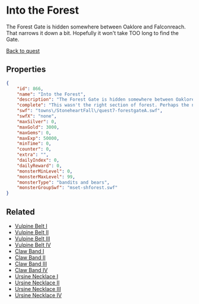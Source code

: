 # Into the Forest

The Forest Gate is hidden somewhere between Oaklore and Falconreach. That narrows it down a bit. Hopefully it won't take TOO long to find the Gate.

[Back to quest](../quests.md)

## Properties

```json
{
    "id": 866,
    "name": "Into the Forest",
    "description": "The Forest Gate is hidden somewhere between Oaklore and Falconreach. That narrows it down a bit. Hopefully it won't take TOO long to find the Gate.",
    "complete": "This wasn't the right section of forest. Perhaps the next location will the gate.",
    "swf": "towns\/StoneheartFall\/quest7-forestgateA.swf",
    "swfX": "none",
    "maxSilver": 0,
    "maxGold": 3000,
    "maxGems": 0,
    "maxExp": 50000,
    "minTime": 0,
    "counter": 0,
    "extra": "",
    "dailyIndex": 0,
    "dailyReward": 0,
    "monsterMinLevel": 0,
    "monsterMaxLevel": 99,
    "monsterType": "bandits and bears",
    "monsterGroupSwf": "mset-shforest.swf"
}
```

## Related

- [Vulpine Belt I](../items/6590-vulpine-belt-i.md)
- [Vulpine Belt II](../items/6591-vulpine-belt-ii.md)
- [Vulpine Belt III](../items/6592-vulpine-belt-iii.md)
- [Vulpine Belt IV](../items/6593-vulpine-belt-iv.md)
- [Claw Band I](../items/6594-claw-band-i.md)
- [Claw Band II](../items/6595-claw-band-ii.md)
- [Claw Band III](../items/6596-claw-band-iii.md)
- [Claw Band IV](../items/6597-claw-band-iv.md)
- [Ursine Necklace I](../items/6598-ursine-necklace-i.md)
- [Ursine Necklace II](../items/6599-ursine-necklace-ii.md)
- [Ursine Necklace III](../items/6600-ursine-necklace-iii.md)
- [Ursine Necklace IV](../items/6601-ursine-necklace-iv.md)

